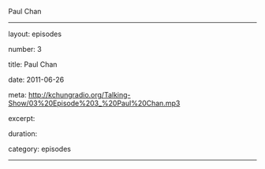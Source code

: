 Paul Chan

---

layout: episodes

number: 3

title: Paul Chan

date: 2011-06-26

meta: http://kchungradio.org/Talking-Show/03%20Episode%203_%20Paul%20Chan.mp3

excerpt: 

duration: 

category: episodes

---

